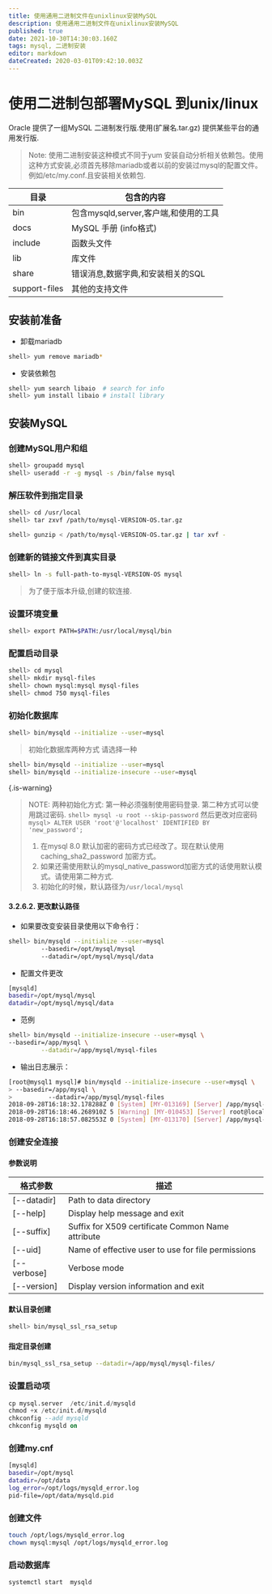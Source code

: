 ```yaml
---
title: 使用通用二进制文件在unixlinux安装MySQL
description: 使用通用二进制文件在unixlinux安装MySQL
published: true
date: 2021-10-30T14:30:03.160Z
tags: mysql, 二进制安装
editor: markdown
dateCreated: 2020-03-01T09:42:10.003Z
---
```


# 使用二进制包部署MySQL 到unix/linux

Oracle 提供了一组MySQL 二进制发行版.使用(扩展名.tar.gz) 提供某些平台的通用发行版.

> Note:
使用二进制安装这种模式不同于yum 安装自动分析相关依赖包。使用这种方式安装,必须首先移除mariadb或者以前的安装过mysql的配置文件。例如/etc/my.conf.且安装相关依赖包.

| 目录| 包含的内容 | 
| --- | --- |
| bin | 包含mysqld,server,客户端,和使用的工具|
| docs | MySQL 手册 (info格式)|
| include | 函数头文件|
| lib | 库文件| 
| share | 错误消息,数据字典,和安装相关的SQL | 
| support-files | 其他的支持文件 | 

## 安装前准备
* 卸载mariadb
```sh
shell> yum remove mariadb*
```
* 安装依赖包
```sh
shell> yum search libaio  # search for info
shell> yum install libaio # install library
```

##  安装MySQL
###  创建MySQL用户和组
```sh
shell> groupadd mysql
shell> useradd -r -g mysql -s /bin/false mysql
```
### 解压软件到指定目录

```sh
shell> cd /usr/local
shell> tar zxvf /path/to/mysql-VERSION-OS.tar.gz

shell> gunzip < /path/to/mysql-VERSION-OS.tar.gz | tar xvf -
```
###  创建新的链接文件到真实目录

```sh
shell> ln -s full-path-to-mysql-VERSION-OS mysql
```
> 为了便于版本升级,创建的软连接.

###  设置环境变量
```sh
shell> export PATH=$PATH:/usr/local/mysql/bin
```
###  配置启动目录
```sh
shell> cd mysql
shell> mkdir mysql-files
shell> chown mysql:mysql mysql-files
shell> chmod 750 mysql-files
```
###  初始化数据库
```sh
shell> bin/mysqld --initialize --user=mysql
```

> 初始化数据库两种方式 请选择一种
```sh
shell> bin/mysqld --initialize --user=mysql
shell> bin/mysqld --initialize-insecure --user=mysql
```
{.is-warning}


> NOTE:
> 两种初始化方式: 
第一种必须强制使用密码登录.
第二种方式可以使用跳过密码.
`
shell> mysql -u root --skip-password
`
然后更改对应密码
`
mysql> ALTER USER 'root'@'localhost' IDENTIFIED BY 'new_password';
`
>1. 在mysql 8.0 默认加密的密码方式已经改了。现在默认使用caching_sha2_password 加密方式。
>2. 如果还需使用默认的mysql_native_password加密方式的话使用默认模式。请使用第二种方式.
>3. 初始化的时候，默认路径为`/usr/local/mysql`

#### 3.2.6.2. 更改默认路径
* 如果要改变安装目录使用以下命令行：
```sh
shell> bin/mysqld --initialize --user=mysql
         --basedir=/opt/mysql/mysql
         --datadir=/opt/mysql/mysql/data
```
* 配置文件更改
```sh
[mysqld]
basedir=/opt/mysql/mysql
datadir=/opt/mysql/mysql/data
```


* 范例
```sh
shell> bin/mysqld --initialize-insecure --user=mysql \
--basedir=/app/mysql \
         --datadir=/app/mysql/mysql-files
```
* 输出日志展示：
```sh
[root@mysql1 mysql]# bin/mysqld --initialize-insecure --user=mysql \
> --basedir=/app/mysql \
>          --datadir=/app/mysql/mysql-files
2018-09-28T16:18:32.178288Z 0 [System] [MY-013169] [Server] /app/mysql-commercial-8.0.12-el7-x86_64/bin/mysqld (mysqld 8.0.12-commercial) initializing of server in progress as process 5328
2018-09-28T16:18:46.268910Z 5 [Warning] [MY-010453] [Server] root@localhost is created with an empty password ! Please consider switching off the --initialize-insecure option.
2018-09-28T16:18:57.082553Z 0 [System] [MY-013170] [Server] /app/mysql-commercial-8.0.12-el7-x86_64/bin/mysqld (mysqld 8.0.12-commercial) initializing of server has completed
```

###  创建安全连接
####  参数说明

| 格式参数 | 描述 |
| --- | --- |
| [--datadir] | Path to data directory |
| [--help] | Display help message and exit |
| [--suffix] | Suffix for X509 certificate Common Name attribute |
| [--uid] | Name of effective user to use for file permissions |
| [--verbose] | Verbose mode |
| [--version] | Display version information and exit |
#### 默认目录创建
```sh
shell> bin/mysql_ssl_rsa_setup
```
#### 指定目录创建
```sh
bin/mysql_ssl_rsa_setup --datadir=/app/mysql/mysql-files/
```

### 设置启动项
```sql
cp mysql.server  /etc/init.d/mysqld
chmod +x /etc/init.d/mysqld
chkconfig --add mysqld
chkconfig mysqld on
```
### 创建my.cnf
```bash
[mysqld]
basedir=/opt/mysql
datadir=/opt/data
log_error=/opt/logs/mysqld_error.log
pid-file=/opt/data/mysqld.pid
```
###  创建文件
```bash
touch /opt/logs/mysqld_error.log
chown mysql:mysql /opt/logs/mysqld_error.log
```
###  启动数据库
```bash
systemctl start  mysqld
```